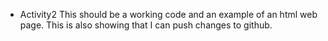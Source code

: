 + Activity2
This should be a working code and an example of an html web page. This is also showing that I can push changes to github.
